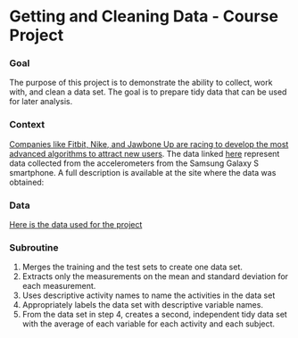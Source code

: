# Getting and Cleaning Data - Course Project

### Goal
The purpose of this project is to demonstrate the ability to collect, work with, and clean a data set. The goal is to prepare tidy data that can be used for later analysis.

### Context
[Companies like Fitbit, Nike, and Jawbone Up are racing to develop the most advanced algorithms to attract new users](http://www.insideactivitytracking.com/data-science-activity-tracking-and-the-battle-for-the-worlds-top-sports-brand/). The data linked [here](http://archive.ics.uci.edu/ml/datasets/Human+Activity+Recognition+Using+Smartphones) represent data collected from the accelerometers from the Samsung Galaxy S smartphone. A full description is available at the site where the data was obtained:

### Data
[Here is the data used for the project](https://d396qusza40orc.cloudfront.net/getdata%2Fprojectfiles%2FUCI%20HAR%20Dataset.zip)

### Subroutine
1. Merges the training and the test sets to create one data set.
1. Extracts only the measurements on the mean and standard deviation for each measurement.
1. Uses descriptive activity names to name the activities in the data set
1. Appropriately labels the data set with descriptive variable names.
1. From the data set in step 4, creates a second, independent tidy data set with the average of each variable for each activity and each subject.
